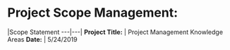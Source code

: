 # Project Scope Management:

   |Scope Statement
---|---|
**Project Title:** | Project Management Knowledge Areas
**Date:** | 5/24/2019
